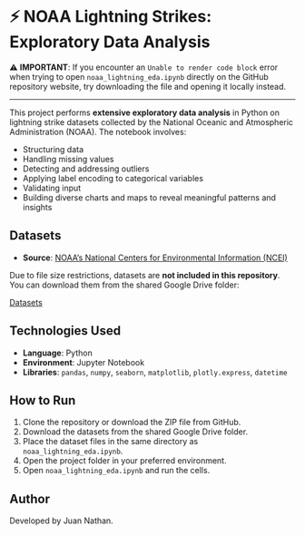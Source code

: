# ⚡ NOAA Lightning Strikes: Exploratory Data Analysis

⚠️ **IMPORTANT**: If you encounter an `Unable to render code block` error when trying to open `noaa_lightning_eda.ipynb` directly on the GitHub repository website, try downloading the file and opening it locally instead.

---

This project performs **extensive exploratory data analysis** in Python on lightning strike datasets collected by the National Oceanic and Atmospheric Administration (NOAA). The notebook involves:

- Structuring data  
- Handling missing values  
- Detecting and addressing outliers
- Applying label encoding to categorical variables
- Validating input
- Building diverse charts and maps to reveal meaningful patterns and insights  

## Datasets

- **Source**: [NOAA’s National Centers for Environmental Information (NCEI)](https://www.ncei.noaa.gov/products/lightning-products)

Due to file size restrictions, datasets are **not included in this repository**. You can download them from the shared Google Drive folder:  

[Datasets](https://drive.google.com/drive/folders/17eOqf2fUbJs4qYB298H0QFHYXXI4b7DL?usp=sharing)

## Technologies Used

- **Language**: Python
- **Environment**: Jupyter Notebook
- **Libraries**: `pandas`, `numpy`, `seaborn`, `matplotlib`, `plotly.express`, `datetime`

## How to Run

1. Clone the repository or download the ZIP file from GitHub.
2. Download the datasets from the shared Google Drive folder.
3. Place the dataset files in the same directory as `noaa_lightning_eda.ipynb`.
4. Open the project folder in your preferred environment.
5. Open `noaa_lightning_eda.ipynb` and run the cells.

## Author

Developed by Juan Nathan.

